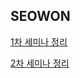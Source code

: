 ## SEOWON

[1차 세미나 정리](https://tjdnjs.github.io/sopt/sopt2/)

[2차 세미나 정리](https://tjdnjs.github.io/sopt/sopt3/)
